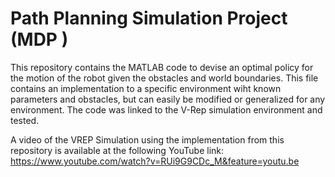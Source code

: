 # Path Planning Simulation Project (MDP )
This repository contains the MATLAB code to devise an optimal policy for the motion of the robot given the obstacles and world boundaries.
This file contains an implementation to a specific environment wiht known parameters and obstacles, but can easily be modified or generalized for any environment. The code was linked to the V-Rep simulation environment and tested. 

A video of the VREP Simulation using the implementation from this repository is available at the following YouTube link: \
https://www.youtube.com/watch?v=RUi9G9CDc_M&feature=youtu.be
